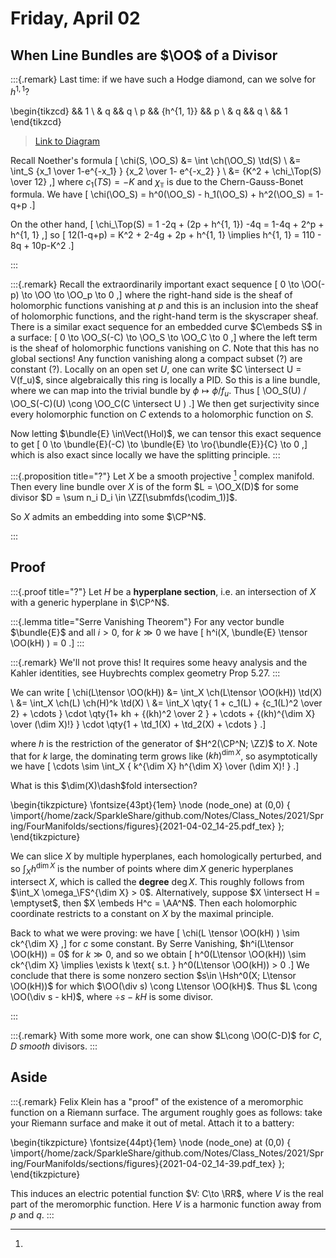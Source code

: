 # Friday, April 02

## When Line Bundles are $\OO$ of a Divisor

:::{.remark}
Last time: if we have such a Hodge diamond, can we solve for $h^{1, 1}$?

\begin{tikzcd}
	&& 1 \\
	& q && q \\
	p && {h^{1, 1}} && p \\
	& q && q \\
	&& 1
\end{tikzcd}

> [Link to Diagram](https://q.uiver.app/?q=WzAsOSxbMiwyLCJoXnsxLCAxfSJdLFswLDIsInAiXSxbNCwyLCJwIl0sWzEsMywicSJdLFszLDMsInEiXSxbMiw0LCIxIl0sWzEsMSwicSJdLFszLDEsInEiXSxbMiwwLCIxIl1d)

Recall Noether's formula
\[
\chi(S, \OO_S)
&= \int \ch(\OO_S) \td(S) \\
&= \int_S {x_1 \over 1-e^{-x_1} } {x_2 \over 1- e^{-x_2} } \\
&= {K^2 + \chi_\Top(S) \over 12}
,\]
where $c_1(TS) = - K$ and $\chi_\Top$ is due to the Chern-Gauss-Bonet formula.
We have
\[
\chi(\OO_S) = h^0(\OO_S) - h_1(\OO_S) + h^2(\OO_S) = 1-q+p
.\]

On the other hand,
\[
\chi_\Top(S) = 1 -2q + (2p + h^{1, 1}) -4q = 1-4q + 2^p + h^{1, 1}
,\]
so 
\[
12(1-q+p) = K^2 + 2-4g + 2p + h^{1, 1} \implies h^{1, 1} = 110 - 8q + 10p-K^2
.\]

:::

:::{.remark}
Recall the extraordinarily important exact sequence
\[
0 \to \OO(-p) \to \OO \to \OO_p \to 0
,\]
where the right-hand side is the sheaf of holomorphic functions vanishing at $p$ and this is an inclusion into the sheaf of holomorphic functions, and the right-hand term is the skyscraper sheaf.
There is a similar exact sequence for an embedded curve $C\embeds S$ in a surface:
\[
0 \to \OO_S(-C) \to \OO_S \to \OO_C \to 0
,\]
where the left term is the sheaf of holomorphic functions vanishing on $C$. 
Note that this has no global sections!
Any function vanishing along a compact subset (?) are constant (?).
Locally on an open set $U$, one can write $C \intersect U = V(f_u)$, since algebraically this ring is locally a PID.
So this is a line bundle, where we can map into the trivial bundle by $\phi \mapsto \phi/f_u$.
Thus
\[
\OO_S(U) / \OO_S(-C)(U) \cong \OO_C(C \intersect U )
.\]
We then get surjectivity since every holomorphic function on $C$ extends to a holomorphic function on $S$.

Now letting $\bundle{E} \in\Vect(\Hol)$, we can tensor this exact sequence to get
\[
0 \to \bundle{E}(-C) \to \bundle{E} \to \ro{\bundle{E}}{C} \to 0
,\]
which is also exact since locally we have the splitting principle.
:::

:::{.proposition title="?"}
Let $X$ be a smooth projective
[^projective_Def-Reminder]
complex manifold.
Then every line bundle over $X$ is of the form $L = \OO_X(D)$ for some divisor $D = \sum n_i D_i \in \ZZ[\submfds(\codim_1)]$.

[^projective_Def-Reminder]: 
So $X$ admits an embedding into some $\CP^N$.

:::

## Proof

:::{.proof title="?"}
Let $H$ be a **hyperplane section**, i.e. an intersection of $X$ with a generic hyperplane in $\CP^N$.

:::{.lemma title="Serre Vanishing Theorem"}
For any vector bundle $\bundle{E}$ and all $i>0$, for $k\gg 0$ we have
\[
h^i(X, \bundle{E} \tensor \OO(kH) ) = 0
.\]
:::


:::{.remark}
We'll not prove this!
It requires some heavy analysis and the Kahler identities, see Huybrechts complex geometry Prop 5.27.
:::

We can write
\[
\chi(L\tensor \OO(kH)) 
&= \int_X \ch(L\tensor \OO(kH)) \td(X) \\
&= \int_X \ch(L) \ch(H)^k \td(X) \\
&= \int_X \qty{ 1 + c_1(L) + {c_1(L)^2 \over 2} + \cdots } 
\cdot \qty{1+ kh + {(kh)^2 \over 2 } + \cdots + {(kh)^{\dim X} \over (\dim X)!} }
\cdot \qty{1 + \td_1(X) + \td_2(X) + \cdots }
.\]

where $h$ is the restriction of the generator of $H^2(\CP^N; \ZZ)$ to $X$.
Note that for $k$ large, the dominating term grows like $(kh)^{\dim X}$, so asymptotically we have
\[
\cdots \sim \int_X { k^{\dim X} h^{\dim X} \over (\dim X)! }
.\]

What is this $\dim(X)\dash$fold intersection?

\begin{tikzpicture}
\fontsize{43pt}{1em} 
\node (node_one) at (0,0) { \import{/home/zack/SparkleShare/github.com/Notes/Class_Notes/2021/Spring/FourManifolds/sections/figures}{2021-04-02_14-25.pdf_tex} };
\end{tikzpicture}

We can slice $X$ by multiple hyperplanes, each homologically perturbed, and so $\int_X h^{\dim X}$ is the number of points where $\dim X$ generic hyperplanes intersect $X$, which is called the **degree** $\deg X$.
This roughly follows from $\int_X \omega_\FS^{\dim X} > 0$.
Alternatively, suppose $X \intersect H = \emptyset$, then $X \embeds H^c = \AA^N$.
Then each holomorphic coordinate restricts to a constant on $X$ by the maximal principle.

Back to what we were proving: we have
\[
\chi(L \tensor \OO(kH) ) \sim ck^{\dim X}
,\]
for $c$ some constant.
By Serre Vanishing, $h^i(L\tensor \OO(kH)) = 0$ for $k\gg 0$, and so we obtain
\[
h^0(L\tensor \OO(kH)) \sim ck^{\dim X} \implies \exists k \text{ s.t. } h^0(L\tensor \OO(kH)) > 0
.\]
We conclude that there is some nonzero section $s\in \Hsh^0(X; L\tensor \OO(kH))$ for which $\OO(\div s) \cong L\tensor \OO(kH)$.
Thus $L \cong \OO(\div s - kH)$, where $\div s- kH$ is some divisor.


:::

:::{.remark}
With some more work, one can show $L\cong \OO(C-D)$ for $C,D$ *smooth* divisors.
:::

## Aside

:::{.remark}
Felix Klein has a "proof" of the existence of a meromorphic function on a Riemann surface.
The argument roughly goes as follows:
take your Riemann surface and make it out of metal.
Attach it to a battery:

\begin{tikzpicture}
\fontsize{44pt}{1em} 
\node (node_one) at (0,0) { \import{/home/zack/SparkleShare/github.com/Notes/Class_Notes/2021/Spring/FourManifolds/sections/figures}{2021-04-02_14-39.pdf_tex} };
\end{tikzpicture}

This induces an electric potential function $V: C\to \RR$, where $V$ is the real part of the meromorphic function.
Here $V$ is a harmonic function away from $p$ and $q$.
:::
